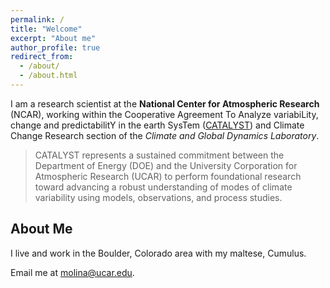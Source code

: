 ```yaml
---
permalink: /
title: "Welcome"
excerpt: "About me"
author_profile: true
redirect_from: 
  - /about/
  - /about.html
---
```


I am a research scientist at the **National Center for Atmospheric Research** (NCAR), working within the Cooperative Agreement To Analyze variabiLity, change and predictabilitY in the earth SysTem ([CATALYST](https://www.cgd.ucar.edu/projects/catalyst/)) and Climate Change Research section of the _Climate and Global Dynamics Laboratory_. 

> CATALYST represents a sustained commitment between the Department of Energy (DOE) and the University Corporation for Atmospheric Research (UCAR) to perform foundational research toward advancing a robust understanding of modes of climate variability using models, observations, and process studies.

[//]: # (Earth system models, statistics, and machine learning for climate science)
[//]: # (======)
[//]: # (dsasd)

[//]: # (What are Earth system models?)
[//]: # (------)
[//]: # (fewfw)

[//]: # (**How to learn more**)
[//]: # (foieiwn)

[//]: # (What is machine learning?)
[//]: # (------)
[//]: # (feewfe)

[//]: # (**How to learn more**)
[//]: # (sfdsf)

About Me
------
I live and work in the Boulder, Colorado area with my maltese, Cumulus. 

Email me at molina@ucar.edu.
